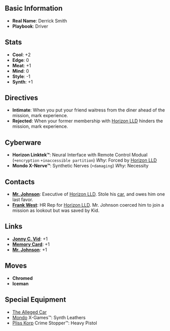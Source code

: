 ## Basic Information
- **Real Name**: Derrick Smith
- **Playbook**: Driver

## Stats
- **Cool**: +2
- **Edge**: 0
- **Meat**: +1
- **Mind**: 0
- **Style**: -1
- **Synth**: +1

## Directives
- **Intimate**: When you put your friend waitress from the diner ahead of the mission, mark experience.
- **Rejected**: When your former membership with [Horizon LLD](/GMTim/SprawlLAGame/wiki/Horizon-LLD) hinders the mission, mark experience.

## Cyberware
- **Horizon Linktek™**: Neural Interface with Remote Control Modual (`+encryption` `+inaccessible partition`)
_Why_: Forced by [Horizon LLD](/GMTim/SprawlLAGame/wiki/Horizon-LLD)
- **Mondo X-Nerve™**: Synthetic Nerves (`+damaging`)
_Why_: Necessity

## Contacts
- **[Mr. Johnson](/GMTim/SprawlLAGame/wiki/Mr.-Johnson)**: Executive of [Horizon LLD](/GMTim/SprawlLAGame/wiki/Horizon-LLD). Stole his [car](/GMTim/SprawlLAGame/wiki/The-Alleged-Car), and owes him one last favor.
- **[Frank West](/GMTim/SprawlLAGame/wiki/Frank-West)**: HR Rep for [Horizon LLD](/GMTim/SprawlLAGame/wiki/Horizon-LLD). Mr. Johnson coerced him to join a mission as lookout but was saved by Kid.

## Links
- **[Jonny C. Vid](/GMTim/SprawlLAGame/wiki/Jonny-C.-Vid)**: +1
- **[Memory Card](/GMTim/SprawlLAGame/wiki/Memory-Card)**: +1
- **[Mr. Johnson](/GMTim/SprawlLAGame/wiki/Mr.-Johnson)**: +1

## Moves
- **Chromed**
- **Iceman**

## Special Equipment
- [The Alleged Car](/GMTim/SprawlLAGame/wiki/The-Alleged-Car)
- [Mondo](/GMTim/SprawlLAGame/wiki/Mondo-Corp) X-Games™: Synth Leathers
- [Pliss Korp](/GMTim/SprawlLAGame/wiki/Pliss-Korp) Crime Stopper™: Heavy Pistol